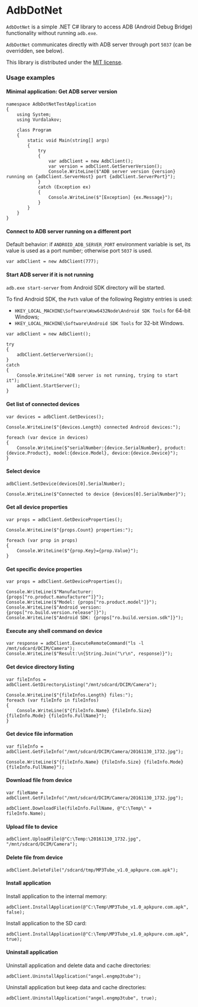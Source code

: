 # AdbDotNet

`AdbDotNet` is a simple .NET C# library to access ADB (Android Debug Bridge) functionality without running `adb.exe`.

`AdbDotNet` communicates directly with ADB server through port `5037` (can be overridden, see below).

This library is distributed under the [MIT license](http://opensource.org/licenses/MIT).

### Usage examples

#### Minimal application: Get ADB server version

```
namespace AdbDotNetTestApplication
{
    using System;
    using Vurdalakov;

    class Program
    {
        static void Main(string[] args)
        {
            try
            {
                var adbClient = new AdbClient();
                var version = adbClient.GetServerVersion();
                Console.WriteLine($"ADB server version {version} running on {adbClient.ServerHost} port {adbClient.ServerPort}");
            }
            catch (Exception ex)
            {
                Console.WriteLine($"[Exception] {ex.Message}");
            }
        }
    }
}
```

#### Connect to ADB server running on a different port

Default behavior: if `ANDROID_ADB_SERVER_PORT` environment variable is set, its value is used as a port number; otherwise port `5037` is used. 

```
var adbClient = new AdbClient(777);
```

#### Start ADB server if it is not running

`adb.exe start-server` from Android SDK directory will be started.

To find Android SDK, the `Path` value of the following Registry entries is used:
* `HKEY_LOCAL_MACHINE\Software\Wow6432Node\Android SDK Tools` for 64-bit Windows;
* `HKEY_LOCAL_MACHINE\Software\Android SDK Tools` for 32-bit Windows.

```
var adbClient = new AdbClient();

try
{
    adbClient.GetServerVersion();
}
catch
{
    Console.WriteLine("ADB server is not running, trying to start it");
    adbClient.StartServer();
}
```

#### Get list of connected devices

```
var devices = adbClient.GetDevices();

Console.WriteLine($"{devices.Length} connected Android devices:");

foreach (var device in devices)
{
    Console.WriteLine($"serialNumber:{device.SerialNumber}, product:{device.Product}, model:{device.Model}, device:{device.Device}");
}
```

#### Select device

```
adbClient.SetDevice(devices[0].SerialNumber);

Console.WriteLine($"Connected to device {devices[0].SerialNumber}");
```

#### Get all device properties

```
var props = adbClient.GetDeviceProperties();

Console.WriteLine($"{props.Count} properties:");

foreach (var prop in props)
{
    Console.WriteLine($"{prop.Key}={prop.Value}");
}
```

#### Get specific device properties

```
var props = adbClient.GetDeviceProperties();

Console.WriteLine($"Manufacturer: {props["ro.product.manufacturer"]}");
Console.WriteLine($"Model: {props["ro.product.model"]}");
Console.WriteLine($"Android version: {props["ro.build.version.release"]}");
Console.WriteLine($"Android SDK: {props["ro.build.version.sdk"]}");
```

#### Execute any shell command on device

```
var response = adbClient.ExecuteRemoteCommand("ls -l /mnt/sdcard/DCIM/Camera");
Console.WriteLine($"Result:\n{String.Join("\r\n", response)}");
```

#### Get device directory listing

```
var fileInfos = adbClient.GetDirectoryListing("/mnt/sdcard/DCIM/Camera");

Console.WriteLine($"{fileInfos.Length} files:");
foreach (var fileInfo in fileInfos)
{
    Console.WriteLine($"{fileInfo.Name} {fileInfo.Size} {fileInfo.Mode} {fileInfo.FullName}");
}
```

#### Get device file information

```
var fileInfo = adbClient.GetFileInfo("/mnt/sdcard/DCIM/Camera/20161130_1732.jpg");

Console.WriteLine($"{fileInfo.Name} {fileInfo.Size} {fileInfo.Mode} {fileInfo.FullName}");
```

#### Download file from device

```
var fileName = adbClient.GetFileInfo("/mnt/sdcard/DCIM/Camera/20161130_1732.jpg");

adbClient.DownloadFile(fileInfo.FullName, @"C:\Temp\" + fileInfo.Name);
```

#### Upload file to device

```
adbClient.UploadFile(@"C:\Temp:\20161130_1732.jpg", "/mnt/sdcard/DCIM/Camera");
```

#### Delete file from device

```
adbClient.DeleteFile("/sdcard/tmp/MP3Tube_v1.0_apkpure.com.apk");
```

#### Install application

Install application to the internal memory:

```
adbClient.InstallApplication(@"C:\Temp\MP3Tube_v1.0_apkpure.com.apk", false);
```

Install application to the SD card:

```
adbClient.InstallApplication(@"C:\Temp\MP3Tube_v1.0_apkpure.com.apk", true);
```

#### Uninstall application

Uninstall application and delete data and cache directories:

```
adbClient.UninstallApplication("angel.engmp3tube");
```

Uninstall application but keep data and cache directories:

```
adbClient.UninstallApplication("angel.engmp3tube", true);
```
